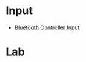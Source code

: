 # Input

- [Bluetooth Controller Input](http://2ld.de/edidoom/)

# Lab

[](http://git.yoctoproject.org/cgit/cgit.cgi/meta-intel-edison/tree/meta-intel-edison-bsp/recipes-support/pwr-button-handler)

